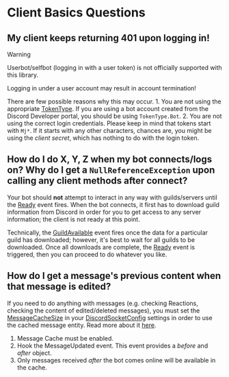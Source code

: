 # Client Basics Questions

## My client keeps returning 401 upon logging in!

> [!WARNING]
> Userbot/selfbot (logging in with a user token) is not
> officially supported with this library.
>
> Logging in under a user account may result in account
> termination!

There are few possible reasons why this may occur.
	1. You are not using the appropriate [TokenType].
	If you are using a bot account created from the Discord Developer
	portal, you should be using `TokenType.Bot`.
	2. You are not using the correct login credentials.
	Please keep in mind that tokens start with `Mj*`.
	If it starts with any other characters, chances are, you might be
	using the *client secret*, which has nothing to do with the login
	token.

[TokenType]: xref:Discord.TokenType

## How do I do X, Y, Z when my bot connects/logs on? Why do I get a `NullReferenceException` upon calling any client methods after connect?

Your bot should **not** attempt to interact in any way with
guilds/servers until the [Ready] event fires. When the bot
connects, it first has to download guild information from
Discord in order for you to get access to any server
information; the client is not ready at this point.

Technically, the [GuildAvailable] event fires once the data for a
particular guild has downloaded; however, it's best to wait for all
guilds to be downloaded. Once all downloads are complete, the [Ready]
event is triggered, then you can proceed to do whatever you like.

[Ready]: xref:Discord.WebSocket.DiscordSocketClient.Ready
[GuildAvailable]: xref:Discord.WebSocket.BaseSocketClient.GuildAvailable

## How do I get a message's previous content when that message is edited?

If you need to do anything with messages (e.g. checking Reactions,
checking the content of edited/deleted messages), you must set the
[MessageCacheSize] in your [DiscordSocketConfig] settings in order to
use the cached message entity. Read more about it [here](../guides/concepts/events.md#cacheable).

1. Message Cache must be enabled.
2. Hook the MessageUpdated event. This event provides a *before* and
*after* object.
3. Only messages received *after* the bot comes online will be
available in the cache.

[MessageCacheSize]: xref:Discord.WebSocket.DiscordSocketConfig.MessageCacheSize
[DiscordSocketConfig]: xref:Discord.WebSocket.DiscordSocketConfig
[MessageUpdated]: xref:Discord.WebSocket.BaseSocketClient.MessageUpdated